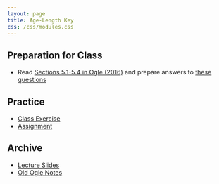 ```yaml
---
layout: page
title: Age-Length Key
css: /css/modules.css
---
```


## Preparation for Class

* Read [Sections 5.1-5.4 in Ogle (2016)](RESOURCES/Ogle_AgeLengthKey.pdf) and prepare answers to [these questions](PREP/AgeLengthKey)

## Practice

* [Class Exercise](CEX/AgeLengthKey_CEX1)
* [Assignment](CE/AgeLengthKey_CE1)

## Archive

* [Lecture Slides](PPT/AgeLengthKey.pptx)
* [Old Ogle Notes](RESOURCES/AgeLengthKey_Notes)

